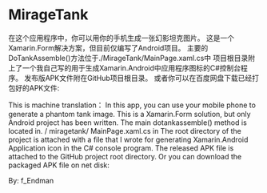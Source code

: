 # MirageTank
在这个应用程序中，你可以用你的手机生成一张幻影坦克图片。
这是一个Xamarin.Form解决方案，但目前仅编写了Android项目。
主要的DoTankAssemble()方法位于./MirageTank/MainPage.xaml.cs中
项目根目录附上了一个我自己写的用于生成Xamarin.Android中应用程序图标的C#控制台程序。
发布版APK文件附在GitHub项目根目录。
或者你可以在百度网盘下载已经打包好的APK文件:

This is machine translation：
In this app, you can use your mobile phone to generate a phantom tank image.
This is a Xamarin.Form solution, but only Android project has been written.
The main dotankassemble() method is located in. / miragetank/ MainPage.xaml.cs in
The root directory of the project is attached with a file that I wrote for generating Xamarin.Android Application icon in the C# console program.
The released APK file is attached to the GitHub project root directory.
Or you can download the packaged APK file on net disk:

By: f_Endman